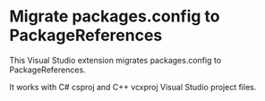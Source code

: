 # Migrate packages.config to PackageReferences

This Visual Studio extension migrates packages.config to PackageReferences.

It works with C# csproj and C++ vcxproj Visual Studio project files.

